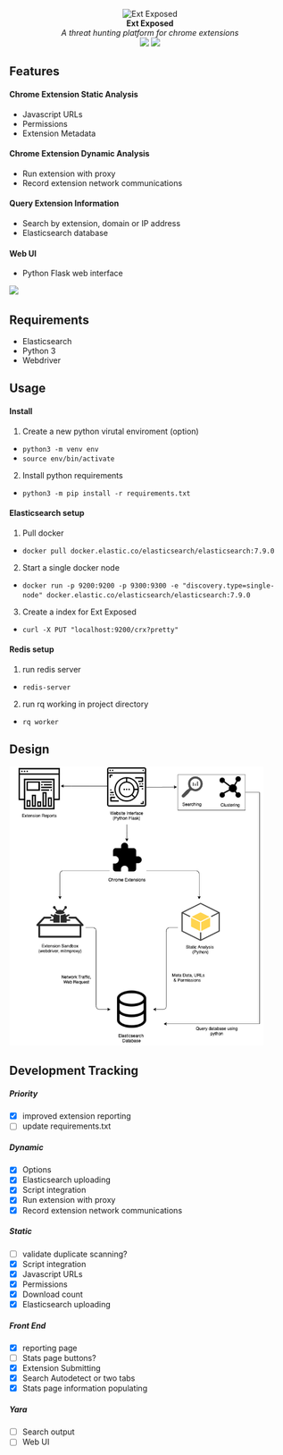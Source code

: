 <p align="center">
  <img alt="Ext Exposed" src="https://github.com/colincowie/Ext-Exposed/raw/master/static/logo.png" height="140" />
  <br>
  <b>Ext Exposed</b>
  <br>
  <i>A threat hunting platform for chrome extensions</i>
  <br>
  <img src="https://img.shields.io/github/last-commit/colincowie/Ext-Exposed"/> <img src="https://img.shields.io/github/repo-size/colincowie/Ext-Exposed"/>
</p>


## Features
#### Chrome Extension Static Analysis
- Javascript URLs
- Permissions
- Extension Metadata
#### Chrome Extension Dynamic Analysis
- Run extension with proxy
- Record extension network communications
#### Query Extension Information
- Search by extension, domain or IP address
- Elasticsearch database
#### Web UI
- Python Flask web interface

<img height="500px;" src="https://github.com/colincowie/Ext-Exposed/raw/master/static/github/demo.png" />

## Requirements
- Elasticsearch
- Python 3
- Webdriver

## Usage
#### Install

1. Create a new python virutal enviroment (option)
  - `python3 -m venv env`
  - `source env/bin/activate`

2. Install python requirements
  - `python3 -m pip install -r requirements.txt`

#### Elasticsearch setup
1. Pull docker
  - `docker pull docker.elastic.co/elasticsearch/elasticsearch:7.9.0`
2. Start a single docker node
  - `docker run -p 9200:9200 -p 9300:9300 -e "discovery.type=single-node" docker.elastic.co/elasticsearch/elasticsearch:7.9.0`
3. Create a index for Ext Exposed
  - `curl -X PUT "localhost:9200/crx?pretty"`

#### Redis setup
1. run redis server
  - `redis-server`
2. run rq working in project directory
  - `rq worker`

## Design
<img src="https://github.com/colincowie/CRX-Hunt/raw/master/diagram.png" height="500"/>

## Development Tracking
##### Priority
- [x] improved extension reporting
- [ ] update requirements.txt
##### Dynamic
- [x] Options
- [x] Elasticsearch uploading
- [x] Script integration
- [x] Run extension with proxy
- [x] Record extension network communications
##### Static
- [ ] validate duplicate scanning?
- [x] Script integration
- [x] Javascript URLs
- [x] Permissions
- [x] Download count
- [x] Elasticsearch uploading
##### Front End
- [x] reporting page
- [ ] Stats page buttons?
- [x] Extension Submitting
- [x] Search Autodetect or two tabs
- [x] Stats page information populating
##### Yara
- [ ] Search output
- [ ] Web UI
